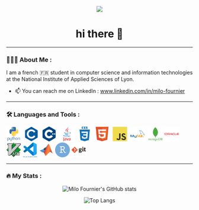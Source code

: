 <div id="header" align="center">
  <img src="https://media.giphy.com/media/qgQUggAC3Pfv687qPC/giphy.gif" width="400"/>
  <div id="badges">
    <!--<a href="www.linkedin.com/in/milo-fournier">
      <img src="https://img.shields.io/badge/LinkedIn-blue?style=for-the-badge&logo=linkedin&logoColor=white" alt="LinkedIn Badge"/>
    </a>-->
  </div>
  <!--<img src="https://komarev.com/ghpvc/?username=MiloFournier&style=flat-square&color=blue" alt=""/>-->
  <h1>
    hi there 👋
    <!--<img src="https://media.giphy.com/media/hvRJCLFzcasrR4ia7z/giphy.gif" width="30px"/>-->
  </h1>
</div>

---

### 👨🏼‍💻 About Me :
I am a french 🇫🇷 student in computer science and information technologies at the National Institute of Applied Sciences of Lyon.
- 📫 You can reach me on LinkedIn : www.linkedin.com/in/milo-fournier

---

### :hammer_and_wrench: Languages and Tools :
<div>
  <img src="https://github.com/devicons/devicon/blob/master/icons/python/python-original-wordmark.svg" title="python" alt="python" width="40" height="40"/>&nbsp;
  <img src="https://github.com/devicons/devicon/blob/master/icons/c/c-plain.svg" title="C" alt="C" width="40" height="40"/>&nbsp;
  <img src="https://github.com/devicons/devicon/blob/master/icons/cplusplus/cplusplus-plain.svg" title="C++" alt="C++" width="40" height="40"/>&nbsp;
  <img src="https://github.com/devicons/devicon/blob/master/icons/java/java-original-wordmark.svg" title="Java" alt="Java" width="40" height="40"/>&nbsp;
  <img src="https://github.com/devicons/devicon/blob/master/icons/css3/css3-plain-wordmark.svg"  title="CSS3" alt="CSS" width="40" height="40"/>&nbsp;
  <img src="https://github.com/devicons/devicon/blob/master/icons/html5/html5-original.svg" title="HTML5" alt="HTML" width="40" height="40"/>&nbsp;
  <img src="https://github.com/devicons/devicon/blob/master/icons/javascript/javascript-original.svg" title="JavaScript" alt="JavaScript" width="40" height="40"/>&nbsp;
  <img src="https://github.com/devicons/devicon/blob/master/icons/mysql/mysql-original-wordmark.svg" title="MySQL"  alt="MySQL" width="40" height="40"/>&nbsp;
  <img src="https://github.com/devicons/devicon/blob/master/icons/mongodb/mongodb-plain-wordmark.svg" title="mongodb" **alt="mongodb" width="40" height="40"/>
  <img src="https://github.com/devicons/devicon/blob/master/icons/oracle/oracle-original.svg" title="oracle" **alt="oracle" width="40" height="40"/>
  <!--<img src="https://github.com/devicons/devicon/blob/master/icons/amazonwebservices/amazonwebservices-plain-wordmark.svg" title="AWS" alt="AWS" width="40" height="40"/>&nbsp;-->
  <img src="https://github.com/devicons/devicon/blob/master/icons/vim/vim-original.svg" title="vim" **alt="vim" width="40" height="40"/>
  <img src="https://github.com/devicons/devicon/blob/master/icons/vscode/vscode-original-wordmark.svg" title="vscode" **alt="vscode" width="40" height="40"/>
  <img src="https://github.com/devicons/devicon/blob/master/icons/matlab/matlab-original.svg" title="matlab" **alt="matlab" width="40" height="40"/>
  <img src="https://github.com/devicons/devicon/blob/master/icons/rstudio/rstudio-original.svg" title="rstudio" **alt="rstudio" width="40" height="40"/>
  <img src="https://github.com/devicons/devicon/blob/master/icons/git/git-original-wordmark.svg" title="Git" **alt="Git" width="40" height="40"/>
</div>

---

### :fire: My Stats :
<div align="center">
  
  <!--![GitHub Streak](http://github-readme-streak-stats.herokuapp.com?user=MiloFournier&theme=dark&background=000000)-->

  ![Milo Fournier's GitHub stats](https://github-readme-stats.vercel.app/api?username=MiloFournier&show_icons=true&theme=tokyonight)
  
  ![Top Langs](https://github-readme-stats.vercel.app/api/top-langs/?username=MiloFournier&layout=compact&langs_count=8)
</div>





<!--
**MiloFournier/MiloFournier** is a ✨ _special_ ✨ repository because its `README.md` (this file) appears on your GitHub profile.

Here are some ideas to get you started:

- 🔭 I’m currently working on ...
- 🌱 I’m currently learning ...
- 👯 I’m looking to collaborate on ...
- 🤔 I’m looking for help with ...
- 💬 Ask me about ...
- 📫 How to reach me: ...
- 😄 Pronouns: ...
- ⚡ Fun fact: ...
-->
